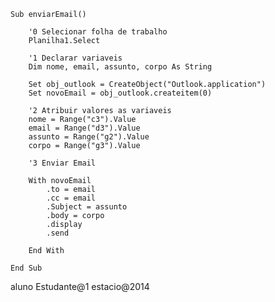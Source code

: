     Sub enviarEmail()

        '0 Selecionar folha de trabalho
        Planilha1.Select

        '1 Declarar variaveis
        Dim nome, email, assunto, corpo As String

        Set obj_outlook = CreateObject("Outlook.application")
        Set novoEmail = obj_outlook.createitem(0)

        '2 Atribuir valores as variaveis
        nome = Range("c3").Value
        email = Range("d3").Value
        assunto = Range("g2").Value
        corpo = Range("g3").Value

        '3 Enviar Email

        With novoEmail
            .to = email
            .cc = email
            .Subject = assunto
            .body = corpo
            .display
            .send

        End With

    End Sub
 aluno
Estudante@1 
estacio@2014
